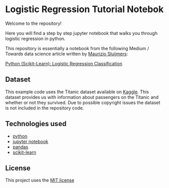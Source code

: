 # Logistic Regression Tutorial Notebok

Welcome to the repository!


Here you will find a step by step jupyter notebook that walks you through logistic regression in python.


This repository is essentially a notebook from the following Medium / Towards data science article written by [Maurizio Sluijmers](https://medium.com/@maurizio.s):


[Python (Scikit-Learn): Logistic Regression Classification](https://towardsdatascience.com/python-scikit-learn-logistic-regression-classification-eb9c8de8938d)

## Dataset

This example code uses the Titanic dataset available on [Kaggle](https://www.kaggle.com/c/titanic/data). This dataset provides us with information about passengers on the Titanic and whether or not they survived. Due to possible copyright issues the dataset is not included in the repository code.

## Technologies used

- [python](https://www.python.org/)
- [jupyter notebook](https://jupyter.org/)
- [pandas](https://pandas.pydata.org/)
- [scikit-learn](https://scikit-learn.org/stable/index.html)

## License

This project uses the [MIT license](https://github.com/TedPap/LogisticRegressionTutorial/blob/main/LICENSE) 